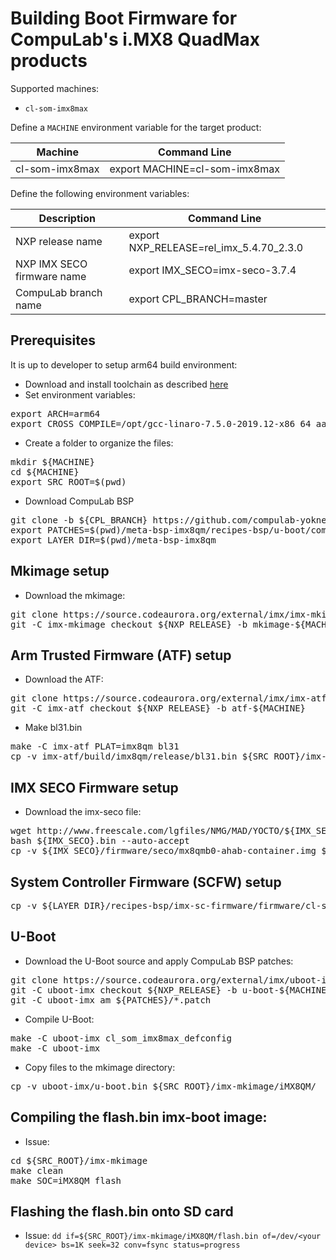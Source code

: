 # Building Boot Firmware for CompuLab's i.MX8 QuadMax products

Supported machines:

* `cl-som-imx8max`

Define a `MACHINE` environment variable for the target product:

|Machine|Command Line|
|---|---|
|cl-som-imx8max|export MACHINE=cl-som-imx8max

Define the following environment variables:

|Description|Command Line|
|---|---|
|NXP release name|export NXP_RELEASE=rel_imx_5.4.70_2.3.0|
|NXP IMX SECO firmware name|export IMX_SECO=imx-seco-3.7.4|
|CompuLab branch name|export CPL_BRANCH=master|


## Prerequisites
It is up to developer to setup arm64 build environment:<br>
* Download and install toolchain as described [here](toolchain.md)
* Set environment variables:
<pre>
export ARCH=arm64
export CROSS_COMPILE=/opt/gcc-linaro-7.5.0-2019.12-x86_64_aarch64-linux-gnu/bin/aarch64-linux-gnu-
</pre>
* Create a folder to organize the files:
<pre>
mkdir ${MACHINE}
cd ${MACHINE}
export SRC_ROOT=$(pwd)
</pre>

* Download CompuLab BSP
<pre>
git clone -b ${CPL_BRANCH} https://github.com/compulab-yokneam/meta-bsp-imx8qm.git
export PATCHES=$(pwd)/meta-bsp-imx8qm/recipes-bsp/u-boot/compulab/imx8qm
export LAYER_DIR=$(pwd)/meta-bsp-imx8qm
</pre>

## Mkimage setup
* Download the mkimage:
<pre>
git clone https://source.codeaurora.org/external/imx/imx-mkimage.git
git -C imx-mkimage checkout ${NXP_RELEASE} -b mkimage-${MACHINE}
</pre>

## Arm Trusted Firmware (ATF) setup
* Download the ATF:
<pre>
git clone https://source.codeaurora.org/external/imx/imx-atf.git
git -C imx-atf checkout ${NXP_RELEASE} -b atf-${MACHINE}
</pre>
* Make bl31.bin
<pre>
make -C imx-atf PLAT=imx8qm bl31
cp -v imx-atf/build/imx8qm/release/bl31.bin ${SRC_ROOT}/imx-mkimage/iMX8QM/
</pre>

## IMX SECO Firmware setup
* Download the imx-seco file:
<pre>
wget http://www.freescale.com/lgfiles/NMG/MAD/YOCTO/${IMX_SECO}.bin
bash ${IMX_SECO}.bin --auto-accept
cp -v ${IMX_SECO}/firmware/seco/mx8qmb0-ahab-container.img ${SRC_ROOT}/imx-mkimage/iMX8QM/
</pre>

## System Controller Firmware (SCFW) setup
<pre>
cp -v ${LAYER_DIR}/recipes-bsp/imx-sc-firmware/firmware/cl-som-imx8max-scfw-tcm.bin ${SRC_ROOT}/imx-mkimage/iMX8QM/scfw_tcm.bin
</pre>
## U-Boot
* Download the U-Boot source and apply CompuLab BSP patches:
<pre>
git clone https://source.codeaurora.org/external/imx/uboot-imx.git
git -C uboot-imx checkout ${NXP_RELEASE} -b u-boot-${MACHINE}
git -C uboot-imx am ${PATCHES}/*.patch
</pre>

* Compile U-Boot:
<pre>
make -C uboot-imx cl_som_imx8max_defconfig
make -C uboot-imx
</pre>

* Copy files to the mkimage directory:
<pre>
cp -v uboot-imx/u-boot.bin ${SRC_ROOT}/imx-mkimage/iMX8QM/
</pre>


## Compiling the **flash.bin** imx-boot image:
* Issue:
<pre>
cd ${SRC_ROOT}/imx-mkimage
make clean
make SOC=iMX8QM flash
</pre>

## Flashing the **flash.bin** onto SD card
* Issue:
`dd if=${SRC_ROOT}/imx-mkimage/iMX8QM/flash.bin of=/dev/<your device> bs=1K seek=32 conv=fsync status=progress`
